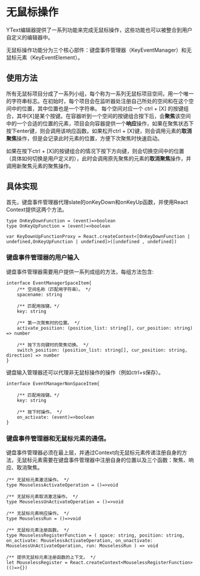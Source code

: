# 无鼠标操作

YText编辑器提供了一系列功能来完成无鼠标操作，这些功能也可以被整合到用户自定义的编辑器中。

无鼠标操作功能分为三个核心部件：键盘事件管理器（KeyEventManager）和无鼠标元素（KeyEventElement）。

## 使用方法

所有无鼠标项目分成了一系列小组，每个称为一系列无鼠标项目空间，用一个唯一的字符串标志。在初始时，每个项目会在监听器处注册自己所处的空间和在这个空间中的位置，其中位置也是一个字符串。
每个空间对应一个 ctrl + [X] 的按键组合，其中[X]是某个按键。在容器听到一个空间的按键组合按下后，会**聚焦**该空间中的一个合适的位置的元素，项目会向容器提供一个**响应**操作，如果在聚焦状态下按下enter键，则会调用该响应函数。如果松开ctrl + [X]键，则会调用元素的**取消聚焦**操作，但是会记录此时元素的位置，方便下次聚焦时快速启动。

如果在按下ctrl + [X]的按键组合的情况下按下方向键，则会切换空间中的位置（具体如何切换是用户定义的），此时会调用原先聚焦的元素的**取消聚焦**操作，并调用新聚焦元素的聚焦操作。

## 具体实现

首先，键盘事件管理器代理slate的onKeyDown和onKeyUp函数，并使用React Context提供这两个方法。
```
type OnKeyDownFunction = (event)=>boolean
type OnKeyUpFunction = (event)=>boolean

var KeyDownUpFunctionProxy = React.createContext<[OnKeyDownFunction | undefined,OnKeyUpFunction | undefined]>([undefined , undefined])
```

### 键盘事件管理器的用户输入

键盘事件管理器需要用户提供一系列成组的方法，每组方法包含:
```
interface EventManagerSpaceItem{
    /** 空间名称（匹配用字符串）。 */
    spacename: string 

    /** 匹配用按键。*/
    key: string

    /** 第一次聚焦时的位置。 */
    activate_position: (position_list: string[], cur_position: string) => number

    /** 按下方向键时的聚焦切换。 */
    switch_position: (position_list: string[], cur_position: string, direction) => number
}
```

键盘输入管理器还可以代理非无鼠标操作的操作（例如ctrl+s保存）。
```
interface EventManagerNonSpaceItem{
    
    /** 匹配用按键。*/
    key: string

    /** 按下时操作。 */
    on_activate: (event)=>boolean
}
```

### 键盘事件管理器和无鼠标元素的通信。

键盘事件管理器必须在最上层，并通过Context向无鼠标元素传递注册自身的方法，无鼠标元素需要在键盘事件管理器中注册自身的位置以及三个函数：聚焦、响应、取消聚焦。

```
/** 无鼠标元素激活操作。 */
type MouselessActivateOperation = ()=>void

/** 无鼠标元素取消激活操作。 */
type MouselessUnActivateOperation = ()=>void

/** 无鼠标元素响应操作。 */
type MouselessRun = ()=>void

/** 无鼠标元素注册函数。 */
type MouselessRegisterFunction = ( space: string, position: string, on_activate: MouselessActivateOperation, on_unactivate: MouselessUnActivateOperation, run: MouselessRun ) => void

/** 提供无鼠标元素注册函数的上下文。 */
let MouselessRegister = React.createContext<MouselessRegisterFunction>(()=>{})
```


